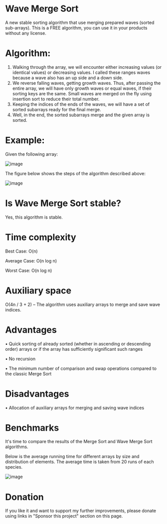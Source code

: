 # Wave Merge Sort
A new stable sorting algorithm that use merging prepared waves (sorted sub-arrays).
This is a FREE algorithm, you can use it in your products without any license.

# Algorithm:

1. Walking through the array, we will encounter either increasing values (or identical values) or decreasing values. I called these ranges waves because a wave also has an up side and a down side.
2. We reverse falling waves, getting growth waves. Thus, after passing the entire array, we will have only growth waves or equal waves, if their sorting keys are the same. Small waves are merged on the fly using insertion sort to reduce their total number.
3. Keeping the indices of the ends of the waves, we will have a set of sorted subarrays ready for the final merge.
4. Well, in the end, the sorted subarrays merge and the given array is sorted.

# Example:
Given the following array:

![image](https://user-images.githubusercontent.com/125959176/233116245-e2058671-9113-4db9-99cc-94f0fcfa6b36.png)

The figure below shows the steps of the algorithm described above:

![image](https://user-images.githubusercontent.com/125959176/233116541-33916648-a772-445d-996e-a6ef0becb49a.png)

# Is Wave Merge Sort stable?

Yes, this algorithm is stable.

# Time complexity

Best Case: O(n)

Average Case: O(n log n)

Worst Case: O(n log n)

# Auxiliary space

O(4n / 3 + 2) – The algorithm uses auxiliary arrays to merge and save wave indices.

# Advantages
• Quick sorting of already sorted (whether in ascending or descending order) arrays or if the array has sufficiently significant such ranges

• No recursion

• The minimum number of comparison and swap operations compared to the classic Merge Sort

# Disadvantages

• Allocation of auxiliary arrays for merging and saving wave indices

# Benchmarks

It's time to compare the results of the Merge Sort and Wave Merge Sort algorithms.

Below is the average running time for different arrays by size and distribution of elements. The average time is taken from 20 runs of each species.

![image](https://user-images.githubusercontent.com/125959176/233118043-13f7451b-a90f-425d-a3cd-b1db797dde26.png)

# Donation

If you like it and want to support my further improvements, please donate using links in "Sponsor this project" section on this page.
